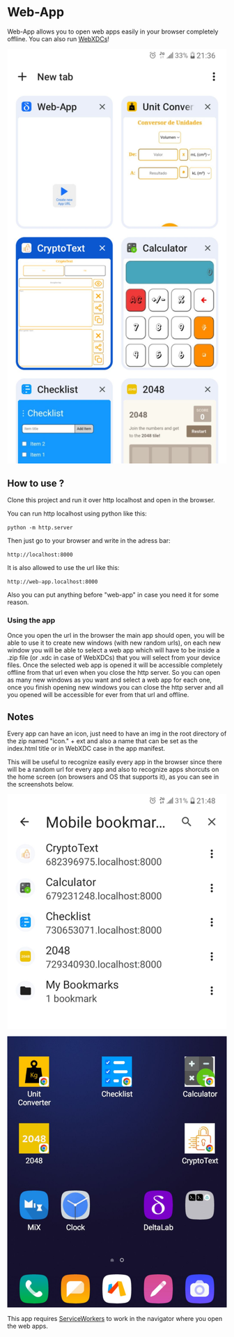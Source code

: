 # Web-App
Web-App allows you to open web apps easily in your browser completely offline.
You can also run [WebXDCs](https://webxdc.org/)!

![Examples of apps](example-imgs/opened-apps.jpg)

## How to use ?
Clone this project and run it over http localhost and open in the browser.

You can run http localhost using python like this:

`python -m http.server`


Then just go to your browser and write in the adress bar:

`http://localhost:8000`


It is also allowed to use the url like this:

`http://web-app.localhost:8000`

Also you can put anything before "web-app" in case you need it for some reason.


### Using the app
Once you open the url in the browser the main app should open, you will be able to use it to create new windows (with new random urls), on each new window you will be able to select a web app which will have to be inside a .zip file (or .xdc in case of WebXDCs) that you will select from your device files.
Once the selected web app is opened it will be accessible completely offline from that url even when you close the http server.
So you can open as many new windows as you want and select a web app for each one, once you finish opening new windows you can close the http server and all you opened will be accessible for ever from that url and offline.

## Notes
Every app can have an icon, just need to have an img in the root directory of the zip named "icon." + ext and also a name that can be set as the index.html title or in WebXDC case in the app manifest.


This will be useful to recognize easily every app in the browser since there will be a random url for every app and also to recognize apps shorcuts on the home screen (on browsers and OS that supports it), as you can see in the screenshots below.

![Apps bookmakers](example-imgs/bookmarkers.jpg)


![Apps home screen shortcuts](example-imgs/screen-shortcuts.jpg)


This app requires [ServiceWorkers](https://developer.mozilla.org/en/docs/Web/API/Service_Worker_API) to work in the navigator where you open the web apps.



